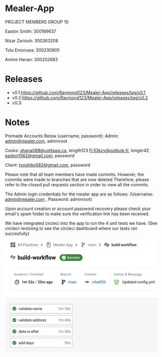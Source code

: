 # Mealer-App
PROJECT MEMBERS GROUP 10

Easton Smith: 300189637

Nizar Zariouh: 300263208

Tolu Emoruwa: 300230905

Amine Hanan: 300202883

# Releases 

- v0.1:https://github.com/Raymond123/Mealer-App/releases/tag/v0.1
- v0.2:https://github.com/Raymond123/Mealer-App/releases/tag/v0.2
- v0.3:


# Notes

Premade Accounts Below (username, password):
Admin:
admin@mealer.com, adminroot

Cooks:
ahana088@uottawa.ca, length123
Fr33kzy@outlook.fr, longer42
easton1562@gmail.com, password

Client:
tyoshiko582@gmail.com, password

Please note that all team members have made commits. However, the commits were made to branches that are now deleted Therefore, please refer to the closed pull requests section in order to view all the commits.

The Admin login credentials for the mealer app are as follows: (Username: admin@mealer.com , Password: adminroot)

Upon account creation or account password recovery please check your email's spam folder to make sure the verification link has been received.

We have integrated circleci into the app to run the 4 unit tests we have. (See circleci-testsimg to see the circleci dashboard where our tests ran succesfully)

![circleci dashboard](circleci-testsimg.png)
